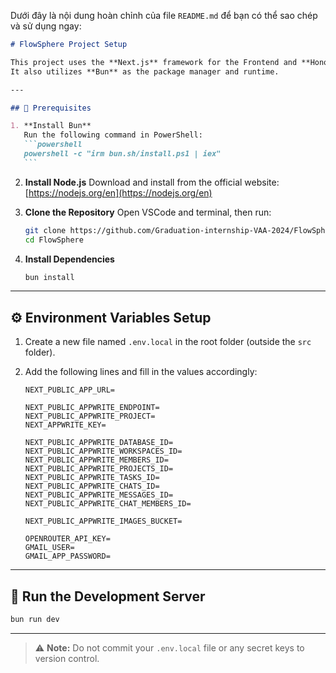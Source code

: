 Dưới đây là nội dung hoàn chỉnh của file `README.md` để bạn có thể sao chép và sử dụng ngay:

````markdown
# FlowSphere Project Setup

This project uses the **Next.js** framework for the Frontend and **HonoJS**, **TanStack** for the Backend.  
It also utilizes **Bun** as the package manager and runtime.

---

## 🧰 Prerequisites

1. **Install Bun**  
   Run the following command in PowerShell:
   ```powershell
   powershell -c "irm bun.sh/install.ps1 | iex"
   ```
````

2. **Install Node.js**
   Download and install from the official website:
   [https://nodejs.org/en](https://nodejs.org/en)

3. **Clone the Repository**
   Open VSCode and terminal, then run:

   ```bash
   git clone https://github.com/Graduation-internship-VAA-2024/FlowSphere.git
   cd FlowSphere
   ```

4. **Install Dependencies**

   ```bash
   bun install
   ```

---

## ⚙️ Environment Variables Setup

1. Create a new file named `.env.local` in the root folder (outside the `src` folder).
2. Add the following lines and fill in the values accordingly:

   ```env
   NEXT_PUBLIC_APP_URL=

   NEXT_PUBLIC_APPWRITE_ENDPOINT=
   NEXT_PUBLIC_APPWRITE_PROJECT=
   NEXT_APPWRITE_KEY=

   NEXT_PUBLIC_APPWRITE_DATABASE_ID=
   NEXT_PUBLIC_APPWRITE_WORKSPACES_ID=
   NEXT_PUBLIC_APPWRITE_MEMBERS_ID=
   NEXT_PUBLIC_APPWRITE_PROJECTS_ID=
   NEXT_PUBLIC_APPWRITE_TASKS_ID=
   NEXT_PUBLIC_APPWRITE_CHATS_ID=
   NEXT_PUBLIC_APPWRITE_MESSAGES_ID=
   NEXT_PUBLIC_APPWRITE_CHAT_MEMBERS_ID=

   NEXT_PUBLIC_APPWRITE_IMAGES_BUCKET=

   OPENROUTER_API_KEY=
   GMAIL_USER=
   GMAIL_APP_PASSWORD=
   ```

---

## 🚀 Run the Development Server

```bash
bun run dev
```

---

> ⚠️ **Note:** Do not commit your `.env.local` file or any secret keys to version control.

```

```
